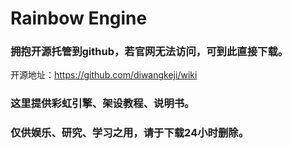 # Rainbow Engine
### 拥抱开源托管到github，若官网无法访问，可到此直接下载。
开源地址：https://github.com/diwangkeji/wiki
### 这里提供彩虹引擎、架设教程、说明书。
### 仅供娱乐、研究、学习之用，请于下载24小时删除。
